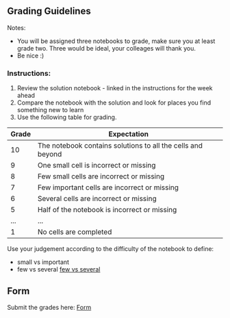 ## Grading Guidelines
Notes:
- You will be assigned three notebooks to grade, make sure you at least grade two. Three would be ideal, your colleages will thank you.
- Be nice :)

### Instructions:
1. Review the solution notebook - linked in the instructions for the week ahead
2. Compare the notebook with the solution and look for places you find something new to learn
3. Use the following table for grading. 

| Grade  | Expectation |
| ------------- | ------------- |
| 10  | The notebook contains solutions to all the cells and beyond  |
| 9   | One small cell is incorrect or missing |
| 8   | Few small cells are incorrect or missing |
| 7   | Few important cells are incorrect or missing |
| 6   | Several cells are incorrect or missing |
| 5   | Half of the notebook is incorrect or missing |
|... | ... |
| 1   | No cells are completed |

Use your judgement according to the difficulty of the notebook to define:
- small vs important
- few vs several 
[few vs several](https://www.dailywritingtips.com/few-vs-several/)


## Form

Submit the grades here:
[Form](https://goo.gl/forms/VVxSI74nu6TNVqrW2)
